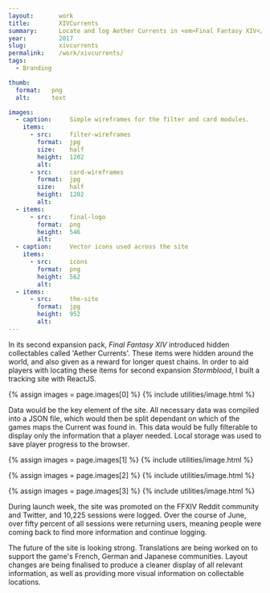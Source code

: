 ```yaml
---
layout:       work
title:        XIVCurrents
summary:      Locate and log Aether Currents in <em>Final Fantasy XIV</em>
year:         2017
slug:         xivcurrents
permalink:    /work/xivcurrents/
tags:
  - Branding

thumb:
  format:   png
  alt:      text

images:
  - caption:     Simple wireframes for the filter and card modules.
    items:
      - src:     filter-wireframes
        format:  jpg
        size:    half
        height:  1202
        alt:     
      - src:     card-wireframes
        format:  jpg
        size:    half
        height:  1202
        alt:     
  - items:
      - src:     final-logo
        format:  png
        height:  546
        alt:     
  - caption:     Vector icons used across the site
    items:
      - src:     icons
        format:  png
        height:  562
        alt:     
  - items:
      - src:     the-site
        format:  jpg
        height:  952
        alt:     
---
```

In its second expansion pack, _Final Fantasy XIV_ introduced hidden collectables called 'Aether Currents'. These items were hidden around the world, and also given as a reward for longer quest chains. In order to aid players with locating these items for second expansion _Stormblood_, I built a tracking site with ReactJS.

{% assign images = page.images[0] %}
{% include utilities/image.html %}

Data would be the key element of the site. All necessary data was compiled into a JSON file, which would then be split dependant on which of the games maps the Current was found in. This data would be fully filterable to display only the information that a player needed. Local storage was used to save player progress to the browser.

{% assign images = page.images[1] %}
{% include utilities/image.html %}

{% assign images = page.images[2] %}
{% include utilities/image.html %}

{% assign images = page.images[3] %}
{% include utilities/image.html %}

During launch week, the site was promoted on the FFXIV Reddit community and Twitter, and 10,225 sessions were logged. Over the course of June, over fifty percent of all sessions were returning users, meaning people were coming back to find more information and continue logging.

The future of the site is looking strong. Translations are being worked on to support the game's French, German and Japanese communities. Layout changes are being finalised to produce a cleaner display of all relevant information, as well as providing more visual information on collectable locations.
